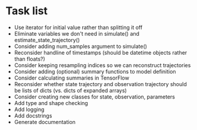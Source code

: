 # Task list

* Use iterator for initial value rather than splitting it off
* Eliminate variables we don't need in simulate() and estimate_state_trajectory()
* Consider adding num_samples argument to simulate()
* Reconsider handline of timestamps (should be datetime objects rather than floats?)
* Consider keeping resampling indices so we can reconstruct trajectories
* Consider adding (optional) summary functions to model definition
* Consider calculating summaries in TensorFlow
* Reconsider whether state trajectory and observation trajectory should be lists of dicts (vs. dicts of expanded arrays)
* Consider creating new classes for state, observation, parameters
* Add type and shape checking
* Add logging
* Add docstrings
* Generate documentation
